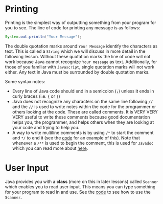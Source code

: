 # Printing

Printing is the simplest way of outputting something from your program for you to see. The line of code for printing any message is as follows:
```Java
System.out.println("Your Message");
```

The double quotation marks around `Your Message` identify the characters as text. This is called a `String` which we will discuss in more detail in the following lesson. Without these quotation marks the line of code will not work because Java cannot recognize `Your message` as text. Additionally, for those of you familiar with `Javascript`, single quotation marks will not work either. Any text in Java must be surrounded by double quotation marks.

Some syntax notes:

- Every line of Java code should end in a semicolon (`;`) unless it ends in curly braces (i.e. `{` or `}`)
- Java does not recognize any characters on the same line following `//` and the `//` is used to write notes within the code for the programmer or others looking at the code. These are called comments. It is VERY VERY VERY useful to write these comments because good documentation helps you, the programmer, and helps others when they are looking at your code and trying to help you. 
- A way to write multiline comments is by using `/*` to start the comment and `*/` to end it (see the [code](https://github.com/RamV13/iDTech-Java/blob/master/Lesson%201/Code.java) for an example of this). Note that whenever a `/**` is used to begin the comment, this is used for `Javadoc` which you can read more about [here](https://en.wikipedia.org/wiki/Javadoc).

# User Input

Java provides you with a **class** (more on this in later lessons) called `Scanner` which enables you to read user input.
This means you can type something for your program to read in and use. See the [code](https://github.com/RamV13/iDTech-Java/blob/master/Lesson%201/Code.java) to see how to use the `Scanner`.
